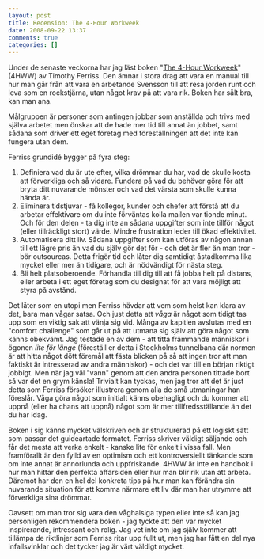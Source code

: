 ```yaml
---
layout: post
title: Recension: The 4-Hour Workweek
date: 2008-09-22 13:37
comments: true
categories: []
---
```

Under de senaste veckorna har jag läst boken "<a href="http://fourhourworkweek.com/">The 4-Hour Workweek</a>" (4HWW) av Timothy Ferriss. Den ämnar i stora drag att vara en manual till hur man går från att vara en arbetande Svensson till att resa jorden runt och leva som en rockstjärna, utan något krav på att vara rik. Boken har sålt bra, kan man ana.

Målgruppen är personer som antingen jobbar som anställda och trivs med själva arbetet men önskar att de hade mer tid till annat än jobbet, samt sådana som driver ett eget företag med föreställningen att det inte kan fungera utan dem.

Ferriss grundidé bygger på fyra steg:
<ol>
	<li>Definiera vad du är ute efter, vilka drömmar du har, vad de skulle kosta att förverkliga och så vidare. Fundera på vad du behöver göra för att bryta ditt nuvarande mönster och vad det värsta som skulle kunna hända är.</li>
	<li>Eliminera tidstjuvar - få kollegor, kunder och chefer att förstå att du arbetar effektivare om du inte förväntas kolla mailen var tionde minut. Och för den delen - ta dig inte an sådana uppgifter som inte tillför något (eller tillräckligt stort) värde. Mindre frustration leder till ökad effektivitet.</li>
	<li>Automatisera ditt liv. Sådana uppgifter som kan utföras av någon annan till ett lägre pris än vad du själv gör det för - och det är fler än man tror - bör outsourcas. Detta frigör tid och låter dig samtidigt åstadkomma lika mycket eller mer än tidigare, och är nödvändigt för nästa steg.</li>
	<li>Bli helt platsoberoende. Förhandla till dig till att få jobba helt på distans, eller arbeta i ett eget företag som du designat för att vara möjligt att styra på avstånd.</li>
</ol>
Det låter som en utopi men Ferriss hävdar att vem som helst kan klara av det, bara man vågar satsa. Och just detta att <em>våga </em>är något som tidigt tas upp som en viktig sak att vänja sig vid. Många av kapitlen avslutas med en "comfort challenge" som går ut på att utmana sig själv att göra något som känns obekvämt. Jag testade en av dem - att titta främmande människor i ögonen <em>lite för länge</em> (föreställ er detta i Stockholms tunnelbana där normen är att hitta något dött föremål att fästa blicken på så att ingen tror att man faktiskt är intresserad av andra människor) - och det var till en början riktigt jobbigt. Men när jag väl "vann" genom att den andra personen tittade bort så var det en grym känsla! Trivialt kan tyckas, men jag tror att det är just detta som Ferriss försöker illustrera genom alla de små utmaningar han föreslår. Våga göra något som initialt känns obehagligt och du kommer att uppnå (eller ha chans att uppnå) något som är mer tillfredsställande än det du har idag.

Boken i sig känns mycket välskriven och är strukturerad på ett logiskt sätt som passar det guideartade formatet. Ferriss skriver väldigt säljande och får det mesta att verka enkelt - kanske lite för enkelt i vissa fall. Men framförallt är den fylld av en optimism och ett kontroversiellt tänkande som om inte annat är annorlunda och uppfriskande. 4HWW är inte en handbok i hur man hittar den perfekta affärsidén eller hur man blir rik utan att arbeta. Däremot har den en hel del konkreta tips på hur man kan förändra sin nuvarande situation för att komma närmare ett liv där man har utrymme att förverkliga sina drömmar.

Oavsett om man tror sig vara den våghalsiga typen eller inte så kan jag personligen rekommendera boken - jag tyckte att den var mycket inspirerande, intressant och rolig. Jag vet inte om jag själv kommer att tillämpa de riktlinjer som Ferriss ritar upp fullt ut, men jag har fått en del nya infallsvinklar och det tycker jag är värt väldigt mycket.
